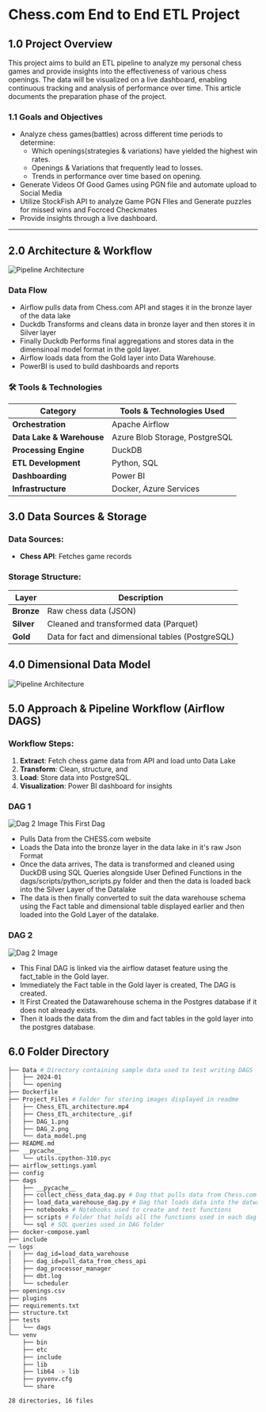 # Chess.com End to End ETL Project

## **1.0 Project Overview**

This project aims to build an ETL pipeline to analyze my personal chess games and provide insights into the effectiveness of various chess openings. The data will be visualized on a live dashboard, enabling continuous tracking and analysis of performance over time. This article documents the preparation phase of the project.

### **1.1 Goals and Objectives**

- Analyze chess games(battles) across different time periods to determine:
    - Which openings(strategies & variations) have yielded the highest win rates.
    - Openings & Variations that frequently lead to losses.
    - Trends in performance over time based on opening.
- Generate Videos Of Good Games using PGN file and automate upload to Social Media
- Utilize StockFish API to analyze Game PGN FIles and Generate puzzles for missed wins and Focrced Checkmates
- Provide insights through a live dashboard.

---

## 2.0 Architecture & Workflow
![Pipeline Architecture](Project_Files/Chess_ETL_architecture_.gif)

### Data Flow
- Airflow pulls data from Chess.com API and stages it in the bronze layer of the data lake
- Duckdb Transforms and cleans data in bronze layer and then stores it in Silver layer
- Finally Duckdb Performs final aggregations and stores data in the dimensinoal model format in the gold layer. 
- Airflow loads data from the Gold layer into Data Warehouse.
- PowerBI is used to build dashboards and reports   
### 🛠 Tools & Technologies

| Category | Tools & Technologies Used |
| --- | --- |
| **Orchestration** | Apache Airflow |
| **Data Lake & Warehouse** | Azure Blob Storage, PostgreSQL |
| **Processing Engine** | DuckDB |
| **ETL Development** | Python, SQL |
| **Dashboarding** | Power BI |
| **Infrastructure** | Docker, Azure Services |



## 3.0 Data Sources & Storage

### **Data Sources:**

- **Chess API**: Fetches game records

### **Storage Structure:**

| Layer | Description |
| --- | --- |
| **Bronze** | Raw chess data (JSON) |
| **Silver** | Cleaned and transformed data (Parquet) |
| **Gold** | Data for fact and dimensional tables (PostgreSQL) |


## 4.0  Dimensional Data Model
![Pipeline Architecture](Project_Files/data_model.png)


## 5.0  **Approach & Pipeline Workflow (Airflow DAGS)**

### **Workflow Steps:**

1. **Extract**: Fetch chess game data from API and load unto Data Lake
2. **Transform**: Clean, structure, and 
3. **Load**: Store data into PostgreSQL.
4. **Visualization**: Power BI dashboard for insights

### DAG 1 
![Dag 2 Image](Project_Files/DAG_1.png)
This First Dag 
- Pulls Data from the CHESS.com website 
- Loads the Data into the bronze layer in the data lake in it's raw Json Format
- Once the data arrives, The data is transformed and cleaned using DuckDB using SQL Queries alongside User Defined Functions in the dags/scripts/python_scripts.py folder and then the data is loaded back into the Silver Layer of the Datalake
- The data is then finally converted to suit the data warehouse schema using the Fact table and dimensional table displayed earlier and then loaded into the Gold Layer of the datalake.


### DAG 2
![Dag 2 Image](Project_Files/DAG_2.png)
- This Final DAG is linked via the airflow dataset feature using the fact_table in the Gold layer. 
- Immediately the Fact table in the Gold layer is created, The DAG is created. 
- It First Created the Datawarehouse schema in the Postgres database if it does not already exists.
- Then it loads the data from the dim and fact tables in the gold layer into the postgres database.

## 6.0 Folder Directory
```bash  
├── Data # Directory containing sample data used to test writing DAGS
│   ├── 2024-01
│   └── opening
├── Dockerfile
├── Project_Files # Folder for storing images displayed in readme
│   ├── Chess_ETL_architecture.mp4
│   ├── Chess_ETL_architecture_.gif
│   ├── DAG_1.png
│   ├── DAG_2.png
│   └── data_model.png
├── README.md
├── __pycache__
│   └── utils.cpython-310.pyc
├── airflow_settings.yaml
├── config
├── dags
│   ├── __pycache__
│   ├── collect_chess_data_dag.py # Dag that pulls data from Chess.com API and stores in Data lake
│   ├── load_data_warehouse_dag.py # Dag that loads data into the datwarehouse
│   ├── notebooks # Notebooks used to create and test functions
│   ├── scripts # Folder that holds all the functions used in each dag folder
│   └── sql # SQL queries used in DAG folder
├── docker-compose.yaml
├── include
── logs
│   ├── dag_id=load_data_warehouse
│   ├── dag_id=pull_data_from_chess_api
│   ├── dag_processor_manager
│   ├── dbt.log
│   └── scheduler
├── openings.csv
├── plugins
├── requirements.txt
├── structure.txt
├── tests
│   └── dags
└── venv
    ├── bin
    ├── etc
    ├── include
    ├── lib
    ├── lib64 -> lib
    ├── pyvenv.cfg
    └── share

28 directories, 16 files
